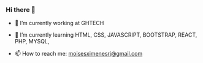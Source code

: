 ### Hi there 👋


- 🔭 I’m currently working at GHTECH
- 🌱 I’m currently learning HTML, CSS, JAVASCRIPT, BOOTSTRAP, REACT, PHP, MYSQL, 

- 📫 How to reach me: moisesximenesrj@gmail.com

